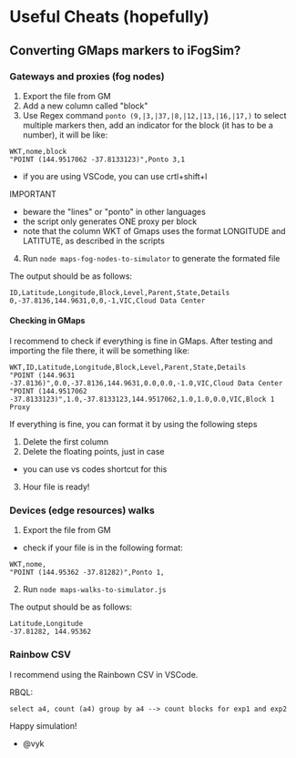 # Useful Cheats (hopefully)


## Converting GMaps markers to iFogSim?

### Gateways and proxies (fog nodes)

1. Export the file from GM
2. Add a new column called "block"
3. Use Regex command `ponto (9,|3,|37,|8,|12,|13,|16,|17,)` to select multiple markers then, add an indicator for the block (it has to be a number), it will be like:

```
WKT,nome,block
"POINT (144.9517062 -37.8133123)",Ponto 3,1
```
- if you are using VSCode, you can use crtl+shift+l

IMPORTANT
- beware the "lines" or "ponto" in other languages
- the script only generates ONE proxy per block
- note that the column WKT of Gmaps uses the format LONGITUDE and LATITUTE, as described in the scripts
4. Run `node maps-fog-nodes-to-simulator` to generate the formated file

The output should be as follows:

```
ID,Latitude,Longitude,Block,Level,Parent,State,Details
0,-37.8136,144.9631,0,0,-1,VIC,Cloud Data Center
```

#### Checking in GMaps

I recommend to check if everything is fine in GMaps. 
After testing and importing the file there, it will be something like:

```
WKT,ID,Latitude,Longitude,Block,Level,Parent,State,Details
"POINT (144.9631 -37.8136)",0.0,-37.8136,144.9631,0.0,0.0,-1.0,VIC,Cloud Data Center
"POINT (144.9517062 -37.8133123)",1.0,-37.8133123,144.9517062,1.0,1.0,0.0,VIC,Block 1 Proxy
```

If everything is fine, you can format it by using the following steps

1. Delete the first column
2. Delete the floating points, just in case
- you can use vs codes shortcut for this
3. Hour file is ready!

### Devices (edge resources) walks

1. Export the file from GM
- check if your file is in the following format:

```
WKT,nome,
"POINT (144.95362 -37.81282)",Ponto 1,
```

2. Run `node maps-walks-to-simulator.js`

The output should be as follows:
```
Latitude,Longitude
-37.81282, 144.95362
```

### Rainbow CSV

I recommend using the Rainbown CSV in VSCode.

RBQL:

`select a4, count (a4) group by a4 --> count blocks for exp1 and exp2`


Happy simulation!
- @vyk